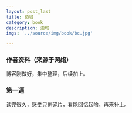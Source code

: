 ```yaml
---
layout: post_last
title: 边城
category: book
description: 边城
imgs: '../source/img/book/bc.jpg'

---
```

### 作者资料（来源于网络）

博客刚做好，集中整理，后续加上。

### 第一遍

读完很久，感受只剩碎片，看能回忆起啥，再来补上。
 
